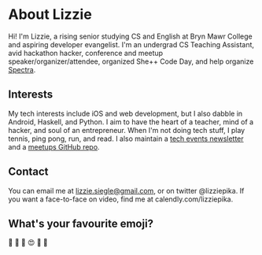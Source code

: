 # About Lizzie

Hi! I'm Lizzie, a rising senior studying CS and English at Bryn Mawr College and aspiring developer evangelist. I'm an undergrad CS Teaching Assistant, avid hackathon hacker, conference and meetup speaker/organizer/attendee, organized She++ Code Day, and help organize [Spectra](https://sospectra.com).

## Interests

My tech interests include iOS and web development, but I also dabble in Android, Haskell, and Python. I aim to have the heart of a teacher, mind of a hacker, and soul of an entrepreneur. When I'm not doing tech stuff, I play tennis, ping pong, run, and read. I also maintain a [tech events newsletter](https://tinyletter.com/lizziepika) and a [meetups GitHub repo](https://github.com/elizabethsiegle/Bay_Area_tech_meetups).

## Contact

You can email  me at lizzie.siegle@gmail.com, or on twitter @lizziepika. If you want a face-to-face on video, find me at calendly.com/lizziepika.

## What's your favourite emoji?

🥑 🐼 🤗 😍 🏓 🎾 

